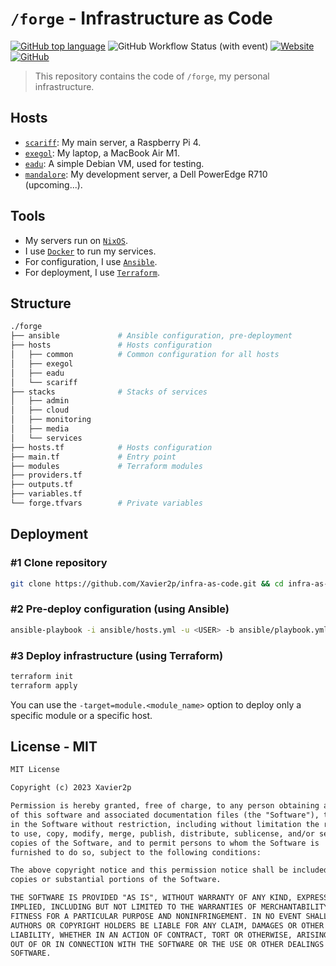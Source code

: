 # `/forge` - Infrastructure as Code

[![GitHub top language](https://img.shields.io/github/languages/top/xavier2p/infra-as-code?style=for-the-badge&logo=terraform&label=terraform&color=%237B42BC)](https://www.terraform.io/)
![GitHub Workflow Status (with event)](https://img.shields.io/github/actions/workflow/status/xavier2p/infra-as-code/ci.yml?style=for-the-badge&logo=github-actions&label=validation)
[![Website](https://img.shields.io/website?up_message=UP&down_message=DOWN&url=https%3A%2F%2Fxavier2p.fr&style=for-the-badge&logo=mdbook&label=docs)
](https://xavier2p.fr)
[![GitHub](https://img.shields.io/github/license/xavier2p/infra-as-code?style=for-the-badge&logo=github&color=yellow)](../LICENSE.md)

> This repository contains the code of `/forge`, my personal infrastructure.

## Hosts

+ [`scariff`](../hosts/scariff): My main server, a Raspberry Pi 4.
+ [`exegol`](../hosts/exegol): My laptop, a MacBook Air M1.
+ [`eadu`](../hosts/eadu): A simple Debian VM, used for testing.
+ [`mandalore`](../hosts/mandalore): My development server, a Dell PowerEdge R710 (upcoming...).

## Tools

+ My servers run on [`NixOS`](https://github.com/Xavier2p/system).
+ I use [`Docker`](https://www.docker.com/) to run my services.
+ For configuration, I use [`Ansible`](https://www.ansible.com/).
+ For deployment, I use [`Terraform`](https://www.terraform.io/).

## Structure

```bash
./forge
├── ansible             # Ansible configuration, pre-deployment
├── hosts               # Hosts configuration
│   ├── common          # Common configuration for all hosts
│   ├── exegol
│   ├── eadu
│   └── scariff
├── stacks              # Stacks of services
│   ├── admin
│   ├── cloud
│   ├── monitoring
│   ├── media
│   └── services
├── hosts.tf            # Hosts configuration
├── main.tf             # Entry point
├── modules             # Terraform modules
├── providers.tf
├── outputs.tf
├── variables.tf
└── forge.tfvars        # Private variables
```

## Deployment

### #1 Clone repository

```bash
git clone https://github.com/Xavier2p/infra-as-code.git && cd infra-as-code
```

### #2 Pre-deploy configuration (using Ansible)

```bash
ansible-playbook -i ansible/hosts.yml -u <USER> -b ansible/playbook.yml
```

### #3 Deploy infrastructure (using Terraform)

```bash
terraform init
terraform apply
```

You can use the `-target=module.<module_name>` option to deploy only a specific module or a specific host.

## License - MIT

```txt
MIT License

Copyright (c) 2023 Xavier2p

Permission is hereby granted, free of charge, to any person obtaining a copy
of this software and associated documentation files (the "Software"), to deal
in the Software without restriction, including without limitation the rights
to use, copy, modify, merge, publish, distribute, sublicense, and/or sell
copies of the Software, and to permit persons to whom the Software is
furnished to do so, subject to the following conditions:

The above copyright notice and this permission notice shall be included in all
copies or substantial portions of the Software.

THE SOFTWARE IS PROVIDED "AS IS", WITHOUT WARRANTY OF ANY KIND, EXPRESS OR
IMPLIED, INCLUDING BUT NOT LIMITED TO THE WARRANTIES OF MERCHANTABILITY,
FITNESS FOR A PARTICULAR PURPOSE AND NONINFRINGEMENT. IN NO EVENT SHALL THE
AUTHORS OR COPYRIGHT HOLDERS BE LIABLE FOR ANY CLAIM, DAMAGES OR OTHER
LIABILITY, WHETHER IN AN ACTION OF CONTRACT, TORT OR OTHERWISE, ARISING FROM,
OUT OF OR IN CONNECTION WITH THE SOFTWARE OR THE USE OR OTHER DEALINGS IN THE
SOFTWARE.
```
